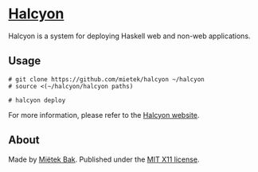 [Halcyon](https://halcyon.sh/)
==============================

Halcyon is a system for deploying Haskell web and non-web applications.


Usage
-----

```
# git clone https://github.com/mietek/halcyon ~/halcyon
# source <(~/halcyon/halcyon paths)
```
```
# halcyon deploy
```

For more information, please refer to the [Halcyon website](https://halcyon.sh/).


About
-----

Made by [Miëtek Bak](https://mietek.io/).  Published under the [MIT X11 license](https://halcyon.sh/license/).
